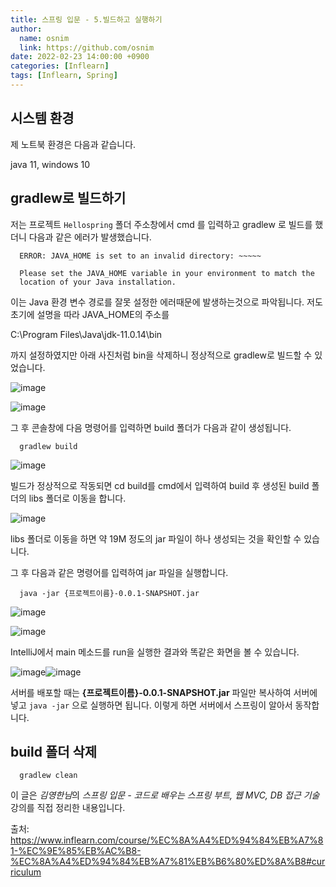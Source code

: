 ```yaml
---
title: 스프링 입문 - 5.빌드하고 실행하기
author:
  name: osnim
  link: https://github.com/osnim
date: 2022-02-23 14:00:00 +0900
categories: [Inflearn]
tags: [Inflearn, Spring]
---
```


## 시스템 환경

제 노트북 환경은 다음과 같습니다.

java 11, windows 10

## gradlew로 빌드하기

저는 프로젝트 `Hellospring` 폴더 주소창에서 cmd 를 입력하고 gradlew 로 빌드를 했더니 다음과 같은 에러가 발생했습니다.

```console
  ERROR: JAVA_HOME is set to an invalid directory: ~~~~~

  Please set the JAVA_HOME variable in your environment to match the
  location of your Java installation.
```

이는 Java 환경 변수 경로를 잘못 설정한 에러때문에 발생하는것으로 파악됩니다.
저도 초기에 설명을 따라 JAVA_HOME의 주소를

C:\Program Files\Java\jdk-11.0.14\bin

까지 설정하였지만 아래 사진처럼 bin을 삭제하니 정상적으로 gradlew로 빌드할 수 있었습니다.

![image](https://user-images.githubusercontent.com/79408217/155293151-a092aaf2-8c7b-4932-bdd2-b22cddf046b8.png)

![image](https://user-images.githubusercontent.com/79408217/155293058-534f1eb1-a002-42a4-b8f4-1a5a731aa6c2.png)

그 후 콘솔창에 다음 명령어를 입력하면 build 폴더가 다음과 같이 생성됩니다.

```console
  gradlew build
```

![image](https://user-images.githubusercontent.com/79408217/155293884-2ddd0e07-565b-40a1-b1a2-0cc74e292192.png)

빌드가 정상적으로 작동되면 cd build를 cmd에서 입력하여 build 후 생성된 build 폴더의 libs 폴더로 이동을 합니다.

![image](https://user-images.githubusercontent.com/79408217/155294208-b5ee1882-1d52-4321-96d7-b642ef1b4c26.png)

libs 폴더로 이동을 하면 약 19M 정도의 jar 파일이 하나 생성되는 것을 확인할 수 있습니다.

그 후 다음과 같은 명령어를 입력하여 jar 파일을 실행합니다.

```console
  java -jar {프로젝트이름}-0.0.1-SNAPSHOT.jar
```

![image](https://user-images.githubusercontent.com/79408217/155294809-336b5621-2836-4bbd-9ca2-7366c1a7af57.png)

![image](https://user-images.githubusercontent.com/79408217/155295000-5e351fee-e186-4d95-8116-c3768d56d654.png)

IntelliJ에서 main 메소드를 run을 실행한 결과와 똑같은 화면을 볼 수 있습니다.

![image](https://user-images.githubusercontent.com/79408217/155295876-8ea97584-9c71-4858-850d-17c931f89a41.png)![image](https://user-images.githubusercontent.com/79408217/155295891-a9346d81-2d3d-4fff-ac34-80a410542eaa.png)

서버를 배포할 때는 **{프로젝트이름}-0.0.1-SNAPSHOT.jar** 파일만 복사하여 서버에 넣고 `java -jar` 으로 실행하면 됩니다.
이렇게 하면 서버에서 스프링이 알아서 동작합니다.

## build 폴더 삭제

```console
  gradlew clean
```

이 글은 *김영한님*의 _스프링 입문 - 코드로 배우는 스프링 부트, 웹 MVC, DB 접근 기술_ 강의를 직접 정리한 내용입니다.

출처: <https://www.inflearn.com/course/%EC%8A%A4%ED%94%84%EB%A7%81-%EC%9E%85%EB%AC%B8-%EC%8A%A4%ED%94%84%EB%A7%81%EB%B6%80%ED%8A%B8#curriculum>

